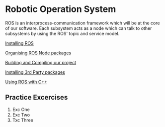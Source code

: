 # Robotic Operation System

ROS is an interprocess-communication framework which will be at the core of our software. Each subsystem acts as a node which can talk to other subsystems by using the ROS' topic and service model.

[Installing ROS](https://github.com/uvic-auvic/Software_Sandbox/wiki/Installing-ROS)

[Organising ROS Node packages]()

[Building and Compiling our project]()

[Installing 3rd Party packages]()

[Using ROS with C++]()

## Practice Excercises
1. Exc One
2. Exc Two
3. Txc Three